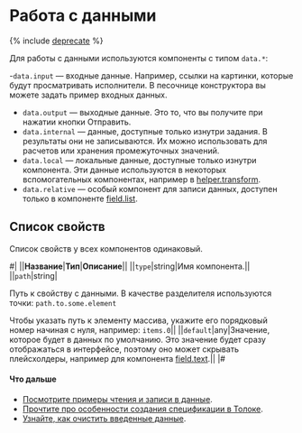 # Работа с данными

{% include [deprecate](../../_includes/deprecate.md) %}

Для работы с данными используются компоненты с типом `data.*`:

  -`data.input` — входные данные. Например, ссылки на картинки, которые будут просматривать исполнители. В песочнице конструктора вы можете задать пример входных данных.
  - `data.output` — выходные данные. Это то, что вы получите при нажатии кнопки Отправить.
  - `data.internal` — данные, доступные только изнутри задания. В результаты они не записываются. Их можно использовать для расчетов или хранения промежуточных значений.
  - `data.local` — локальные данные, доступные только изнутри компонента. Эти данные используются в некоторых вспомогательных компонентах, например в [helper.transform](helper.transform.md).
  - `data.relative` — особый компонент для записи данных, доступен только в компоненте [field.list](field.list.md).

## Список свойств

Список свойств у всех компонентов одинаковый.

#|
||**Название**|**Тип**|**Описание**||
||`type`|string|Имя компонента.||
||`path`|string|

Путь к свойству с данными. В качестве разделителя используются точки: `path.to.some.element`

Чтобы указать путь к элементу массива, укажите его порядковый номер начиная с нуля, например: `items.0`||
||`default`|any|Значение, которое будет в данных по умолчанию.
Это значение будет сразу отображаться в интерфейсе, поэтому оно может скрывать плейсхолдеры, например для компонента [field.text](../reference/field.text.md).||
|#


#### Что дальше

  - [Посмотрите примеры чтения и записи в данные](../operations/input-output-data.md).
  - [Прочтите про особенности создания спецификации в Толоке](../operations/create-specs.md).
  - [Узнайте, как очистить введенные данные](../operations/clear-data.md).
